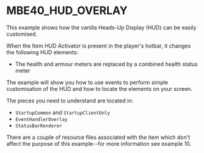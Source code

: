 # MBE40_HUD_OVERLAY

This example shows how the vanilla Heads-Up Display (HUD) can be easily customised.

When the Item HUD Activator is present in the player's hotbar, it changes the following HUD elements:

* The health and armour meters are replaced by a combined health status meter

The example will show you how to use events to perform simple customisation of the HUD and how to locate the elements on your screen.

The pieces you need to understand are located in:

* `StartupCommon` and `StartupClientOnly`
* `EventHandlerOverlay`
* `StatusBarRenderer`

There are a couple of resource files associated with the item which don't affect the purpose of this example--for more information see example 10.
